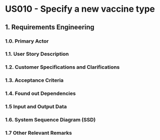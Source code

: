 # US010 - Specify a new vaccine type

## 1. Requirements Engineering

### 1.0. Primary Actor


### 1.1. User Story Description


### 1.2. Customer Specifications and Clarifications


### 1.3. Acceptance Criteria


### 1.4. Found out Dependencies


### 1.5 Input and Output Data


### 1.6. System Sequence Diagram (SSD)


### 1.7 Other Relevant Remarks